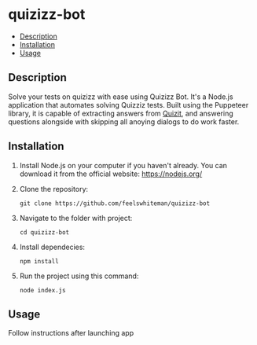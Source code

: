 # quizizz-bot

- [Description](#description)
- [Installation](#installation)
- [Usage](#usage)


## Description

Solve your tests on quizizz with ease using Quizizz Bot. It's a Node.js application that automates solving Quizziz tests. Built using the Puppeteer library, it is capable of extracting answers from [Quizit](quizit.online), and answering questions alongside with skipping all anoying dialogs to do work faster.

## Installation

1. Install Node.js on your computer if you haven't already. You can download it from the official website: https://nodejs.org/
2. Clone the repository:

    ```
    git clone https://github.com/feelswhiteman/quizizz-bot
    ```
    
3. Navigate to the folder with project:

    ```
    cd quizizz-bot
    ```
    
4. Install dependecies:

    ```
    npm install
    ```
    
5. Run the project using this command:

    ```
    node index.js
    ```

## Usage

Follow instructions after launching app
